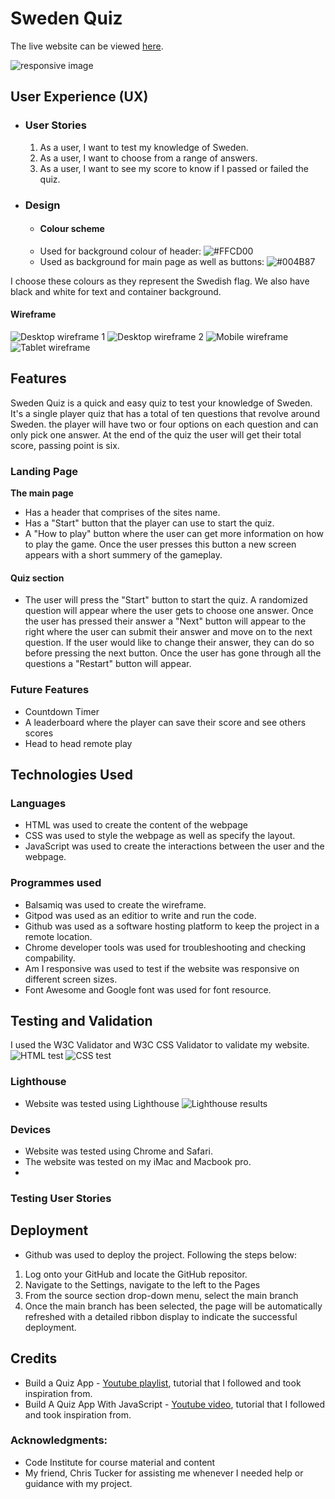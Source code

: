 # Sweden Quiz 

The live website can be viewed [here](https://chapter256.github.io/sweden-quiz/).

![responsive image](assets/design/am-i-responsive.png)

## User Experience (UX)

- ### User Stories 

  1. As a user, I want to test my knowledge of Sweden. 
  2. As a user, I want to choose from a range of answers. 
  3. As a user, I want to see my score to know if I passed or failed the quiz.


- ### Design
  - #### Colour scheme 
  - Used for background colour of header: 
  ![#FFCD00](assets/design/header-colour.png)
  - Used as background for main page as well as buttons: 
  ![#004B87](assets/design/background-and-button-colour.png)
  
I choose these colours as they represent the Swedish flag. We also have black and white for text and container background. 

#### Wireframe
![Desktop wireframe 1](assets/wireframes/wireframe-quiz-option-1.jpeg)
![Desktop wireframe 2](assets/wireframes/wireframe-quiz-option-2.jpeg)
![Mobile wireframe](assets/wireframes/wireframe-quiz-iphone.jpeg)
![Tablet wireframe](assets/wireframes/wireframe-quiz-ipad.jpeg)

## Features
Sweden Quiz is a quick and easy quiz to test your knowledge of Sweden. It's a single player quiz that has a total of ten questions that revolve around Sweden. the player will have two or four options on each question and can only pick one answer. At the end of the quiz the user will get their total score, passing point is six.

### Landing Page 
**The main page**
* Has a header that comprises of the sites name. 
* Has a "Start" button that the player can use to start the quiz. 
* A "How to play" button where the user can get more information on how to play the game. Once the user presses this button a new screen appears with a short summery of the gameplay. 

#### Quiz section 
* The user will press the "Start" button to start the quiz. A randomized question will appear where the user gets to choose one answer. Once the user has pressed their answer a "Next" button will appear to the right where the user can submit their answer and move on to the next question. If the user would like to change their answer, they can do so before pressing the next button. Once the user has gone through all the questions a "Restart" button will appear. 

### Future Features 
* Countdown Timer
* A leaderboard where the player can save their score and see others scores
* Head to head remote play 

## Technologies Used 
### Languages
- HTML was used to create the content of the webpage 
- CSS was used to style the webpage as well as specify the layout. 
- JavaScript was used to create the interactions between the user and the webpage. 
### Programmes used
- Balsamiq was used to create the wireframe. 
- Gitpod was used as an editior to write and run the code. 
- Github was used as a software hosting platform to keep the project in a remote location.
- Chrome developer tools was used for troubleshooting and checking compability. 
- Am I responsive was used to test if the website was responsive on different screen sizes.
- Font Awesome and Google font was used for font resource. 

## Testing and Validation
I used the W3C Validator and W3C CSS Validator to validate my website.
![HTML test](assets/screenshots/html-validator.jpeg)
![CSS test](assets/screenshots/css-validator.jpeg)

### Lighthouse
- Website was tested using Lighthouse
![Lighthouse results](assets/screenshots/lighthouse.jpeg)

### Devices
- Website was tested using Chrome and Safari.
- The website was tested on my iMac and Macbook pro. 
- 
### Testing User Stories 

## Deployment 

- Github was used to deploy the project. Following the steps below: 
1. Log onto your GitHub and locate the GitHub repositor.
2. Navigate to the Settings, navigate to the left to the Pages 
3. From the source section drop-down menu, select the main branch
4. Once the main branch has been selected, the page will be automatically refreshed with a detailed ribbon display to indicate the successful deployment.

## Credits
* Build a Quiz App - [Youtube playlist](https://www.youtube.com/watch?v=u98ROZjBWy8&list=PLDlWc9AfQBfZIkdVaOQXi1tizJeNJipEx&index=1&ab_channel=JamesQQuick), tutorial that I followed and took inspiration from. 
* Build A Quiz App With JavaScript - [Youtube video](https://www.youtube.com/watch?v=riDzcEQbX6k&t=236s&ab_channel=WebDevSimplified), tutorial that I followed and took inspiration from. 

### Acknowledgments: 
- Code Institute for course material and content 
- My friend, Chris Tucker for assisting me whenever I needed help or guidance with my project. 
